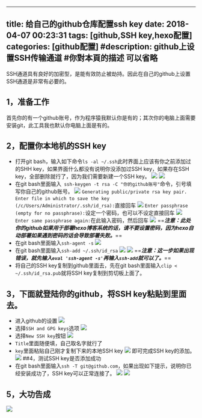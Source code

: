 
---
title: 给自己的github仓库配置ssh key
date: 2018-04-07 00:23:31
tags: [github,SSH key,hexo配置]
categories: [github配置]
#description: github上设置SSH传输通道   #你對本頁的描述 可以省略
---
SSH通道具有良好的加密型，是能有效防止被劫持。因此在自己的github上设置SSH通道是非常有必要的。


<!-- more -->
## 1，准备工作
首先你的有一个github账号，作为程序猿我默认你是有的；其次你的电脑上面需要安装git，此工具我也默认你电脑上面是有的。
## 2，配置你本地机的SSH key 
- 打开git bash，输入如下命令`ls -al ~/.ssh`此时界面上应该有你之前添加过的SHH key，如果界面什么都没有说明你没添加过SSH key，如果存在SSH key，全部删除就行了，因为我们需要新建一个SSH key。
![](http://ox7cbl2vn.bkt.clouddn.com/%E5%9B%BE1.JPG)
![](http://ox7cbl2vn.bkt.clouddn.com/%E5%9B%BE2.JPG)
- 在git bash里面输入` ssh-keygen -t rsa -C "你的github账号"`命令，引号填写你自己的github账号。
![](http://ox7cbl2vn.bkt.clouddn.com/%E5%9B%BE3.JPG)
`Generating public/private rsa key pair.`
`Enter file in which to save the key (/c/Users/Administrator/.ssh/id_rsa):`直接回车
![](http://ox7cbl2vn.bkt.clouddn.com/%E5%9B%BE4.JPG)
`Enter passphrase (empty for no passphrase):`设定一个密码，也可以不设定直接回车
![](http://ox7cbl2vn.bkt.clouddn.com/%E5%9B%BE5.JPG)
`Enter same passphrase again:`在此输入密码，然后回车
![](http://ox7cbl2vn.bkt.clouddn.com/%E5%9B%BE6.JPG)
==***注意：此处你的github如果用于部署hexo博客系统的话，请不要设置密码，因为hexo自动部署如果遇到密码的话会导致部署失败。***==
- 在git bash里面输入`ssh-agent -s`
![](http://ox7cbl2vn.bkt.clouddn.com/%E5%9B%BE7.JPG)
- 在git bash里面输入`ssh-add ~/.ssh/id_rsa`
![](http://ox7cbl2vn.bkt.clouddn.com/%E5%9B%BE9.JPG)
![](http://ox7cbl2vn.bkt.clouddn.com/%E5%9B%BE10.JPG)
==***注意：这一步如果出现错误，就先输入` eval 'ssh-agent -s' `再输入`ssh-add`就可以了。***==
- 将自己的SSH  key复制到github里面去，先在git bash里面输入`clip < ~/.ssh/id_rsa.pub`就将SSH key复制到剪切板上面了。
## 3，下面就登陆你的github，将SSH key粘贴到里面去。
- 进入github的设置
![](http://ox7cbl2vn.bkt.clouddn.com/%E5%9B%BE11.JPG)
- 选择`SSH and GPG keys`选项
![](http://ox7cbl2vn.bkt.clouddn.com/%E5%9B%BE12.JPG)
- 选择`New SSH key`按钮
![](http://ox7cbl2vn.bkt.clouddn.com/%E5%9B%BE13.JPG)
- `Title`里面随便填，自己取名字就行了
- `key`里面粘贴自己刚才复制下来的本地SSH key
![](http://ox7cbl2vn.bkt.clouddn.com/%E5%9B%BE14.JPG)
即可完成SSH key的添加。
![](http://ox7cbl2vn.bkt.clouddn.com/%E5%9B%BE15.JPG)
##4，测试SSH key是否添加成功
- 在git bash里面输入`ssh -T git@github.com`，如果出现如下提示，说明你已经安装成功了，SSH key可以正常连接了。
![](http://ox7cbl2vn.bkt.clouddn.com/%E5%9B%BE16.JPG)
![](http://ox7cbl2vn.bkt.clouddn.com/%E5%9B%BE18.JPG)
## 5，大功告成
![](http://ox7cbl2vn.bkt.clouddn.com/%E5%9B%BE19.JPG)

